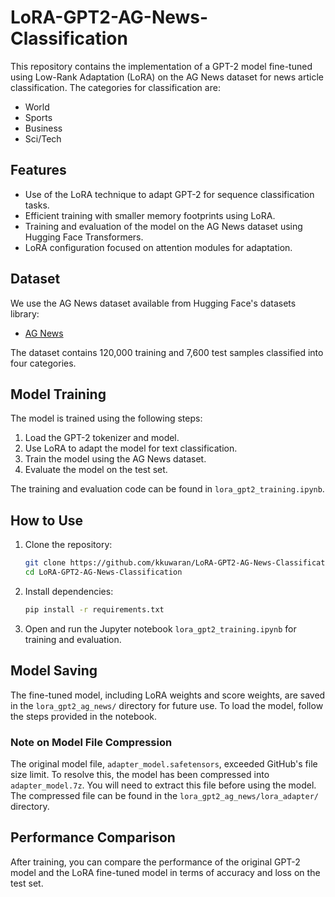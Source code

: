 # LoRA-GPT2-AG-News-Classification

This repository contains the implementation of a GPT-2 model fine-tuned using Low-Rank Adaptation (LoRA) on the AG News dataset for news article classification. The categories for classification are:
- World
- Sports
- Business
- Sci/Tech

## Features
- Use of the LoRA technique to adapt GPT-2 for sequence classification tasks.
- Efficient training with smaller memory footprints using LoRA.
- Training and evaluation of the model on the AG News dataset using Hugging Face Transformers.
- LoRA configuration focused on attention modules for adaptation.

## Dataset
We use the AG News dataset available from Hugging Face's datasets library:
- [AG News](https://huggingface.co/datasets/fancyzhx/ag_news)
  
The dataset contains 120,000 training and 7,600 test samples classified into four categories.

## Model Training
The model is trained using the following steps:
1. Load the GPT-2 tokenizer and model.
2. Use LoRA to adapt the model for text classification.
3. Train the model using the AG News dataset.
4. Evaluate the model on the test set.

The training and evaluation code can be found in `lora_gpt2_training.ipynb`.

## How to Use
1. Clone the repository:
   ```bash
   git clone https://github.com/kkuwaran/LoRA-GPT2-AG-News-Classification.git
   cd LoRA-GPT2-AG-News-Classification
   ```
2. Install dependencies:
   ```bash
   pip install -r requirements.txt
   ```
3. Open and run the Jupyter notebook `lora_gpt2_training.ipynb` for training and evaluation.

## Model Saving
The fine-tuned model, including LoRA weights and score weights, are saved in the `lora_gpt2_ag_news/` directory for future use. To load the model, follow the steps provided in the notebook.

### Note on Model File Compression
The original model file, `adapter_model.safetensors`, exceeded GitHub's file size limit. To resolve this, the model has been compressed into `adapter_model.7z`. You will need to extract this file before using the model. The compressed file can be found in the `lora_gpt2_ag_news/lora_adapter/` directory.

## Performance Comparison
After training, you can compare the performance of the original GPT-2 model and the LoRA fine-tuned model in terms of accuracy and loss on the test set.

